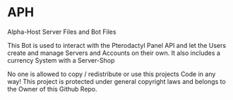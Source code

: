 # APH
Alpha-Host Server Files and Bot Files

This Bot is used to interact with the Pterodactyl Panel API and let the Users create and manage Servers and Accounts on their own. It also includes a currency System with a Server-Shop

No one is allowed to copy / redistribute or use this projects Code in any way!
This project is protected under general copyright laws and belongs to the Owner of this Github Repo.
